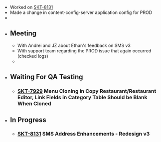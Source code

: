 - Worked on [SKT-8131](https://wondersco.atlassian.net/browse/SKT-8131)
- Made a change in content-config-server application config for PROD
-
- ## Meeting
	- With Andrei and JZ about Ethan's feedback on SMS v3
	- With support team regarding the PROD issue that again occurred (checked logs)
	-
- ## Waiting For QA Testing
	- ### [SKT-7929](https://wondersco.atlassian.net/browse/SKT-7929) Menu Cloning in Copy Restaurant/Restaurant Editor, Link Fields in Category Table Should be Blank When Cloned
- ## In Progress
	- ### [SKT-8131](https://wondersco.atlassian.net/browse/SKT-8131) SMS Address Enhancements - Redesign v3